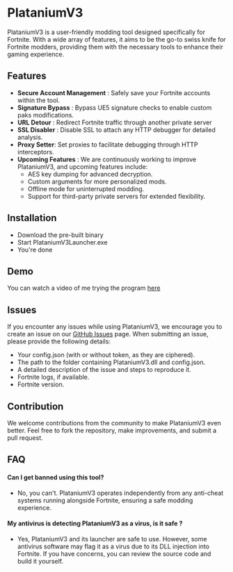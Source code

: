 
# PlataniumV3

PlataniumV3 is a user-friendly modding tool designed specifically for Fortnite. With a wide array of features, it aims to be the go-to swiss knife for Fortnite modders, providing them with the necessary tools to enhance their gaming experience.

## Features

- **Secure Account Management** : Safely save your Fortnite accounts within the tool.
- **Signature Bypass** : Bypass UE5 signature checks to enable custom paks modifications.
- **URL Detour** : Redirect Fortnite traffic through another private server
- **SSL Disabler** : Disable SSL to attach any HTTP debugger for detailed analysis.
- **Proxy Setter**: Set proxies to facilitate debugging through HTTP interceptors.
- **Upcoming Features** : We are continuously working to improve PlataniumV3, and upcoming features include:
  - AES key dumping for advanced decryption.
  - Custom arguments for more personalized mods.
  - Offline mode for uninterrupted modding.
  - Support for third-party private servers for extended flexibility.

## Installation

- Download the pre-built binary
- Start PlataniumV3Launcher.exe
- You're done
## Demo

You can watch a video of me trying the program [here](https://streamable.com/j6qjjx)

## Issues

If you encounter any issues while using PlataniumV3, we encourage you to create an issue on our [GitHub Issues](https://github.com/Ramokprout/PlataniumV3/issues) page. When submitting an issue, please provide the following details:

- Your config.json (with or without token, as they are ciphered).
- The path to the folder containing PlataniumV3.dll and config.json.
- A detailed description of the issue and steps to reproduce it.
- Fortnite logs, if available.
- Fortnite version.

## Contribution

We welcome contributions from the community to make PlataniumV3 even better. Feel free to fork the repository, make improvements, and submit a pull request.

## FAQ

#### Can I get banned using this tool?

- No, you can't. PlataniumV3 operates independently from any anti-cheat systems running alongside Fortnite, ensuring a safe modding experience.

#### My antivirus is detecting PlataniumV3 as a virus, is it safe ?

- Yes, PlataniumV3 and its launcher are safe to use. However, some antivirus software may flag it as a virus due to its DLL injection into Fortnite. If you have concerns, you can review the source code and build it yourself.
